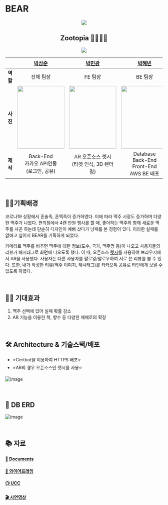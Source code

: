# BEAR



<div align="center">
  <img src="https://user-images.githubusercontent.com/36289638/131223545-01ec302b-e49c-4e1e-a4b2-2489aa3df935.png" />
  <h2> Zootopia 🦝🦊🐰🦁  </h2>
    <a href="https://github.com/happ-in/BEAR/graphs/contributors">
      <img src="https://contrib.rocks/image?repo=happ-in/BEAR" />
    </a>
</div>



||[박상준](https://github.com/june11215)|[박민광](https://github.com/minkpang)|[박혜빈](https://github.com/happ-in)|[전예지](https://github.com/yeahaluu)|
|-|:-:|:-:|:-:|:-:|
|**역할**|전체 팀장|FE 팀장|BE 팀장|디자인팀장|
|**사진**|<img src="https://user-images.githubusercontent.com/36289638/131222987-85622468-2594-445b-8ef9-616b24f38f07.png" width="150" height="200" />|<img src="https://user-images.githubusercontent.com/36289638/131222927-d5bb537c-2666-42c6-bd64-ba579f568adc.png" width="150" height="200" />|<img src="https://user-images.githubusercontent.com/36289638/131223029-1fafd140-9fc8-46c8-9692-5fe19235ee7d.png" width="150" height="200" />|<img src="https://user-images.githubusercontent.com/36289638/131222893-370290e9-8530-4538-b6d2-a7e158fde8a9.png" width="150" height="200"  />|
|**제작**|Back-End <br/> 카카오 API연동 <br/> (로그인, 공유) |AR 오픈소스 렛시 <br/> (타겟 인식, 3D 렌더링)|Database <br/> Back-End <br/> Front-End  <br/> AWS BE 배포|Jira <br/> Front-End <br/> AWS FE 배포|



<br/>



## ✍🏻기획배경

코로나19 상황에서 혼술족, 혼맥족이 증가하였다. 이에 따라 맥주 시장도 증가하며 다양한 맥주가 나왔다. 편의점에서 4캔 만원 행사를 할 때, 좋아하는 맥주와 함께 새로운 맥주를 사곤 하는데 단순히 디자인이 예뻐 샀다가 낭패를 본 경험이 있다. 이러한 실패를 없애고 싶어서 BEAR를 기획하게 되었다.

카메라로 맥주를 비추면 맥주에 대한 정보(도수, 국가, 맥주명 등)이 나오고 사용자들의 리뷰가 해시태그로 화면에 나오도록 했다. 이 때, 오픈소스 [렛시](https://www.letsee.io/ko/)를 사용하여 브라우저에서 AR을 사용했다. 사용자는 다른 사용자를 팔로잉/팔로우하여 서로 쓴 리뷰를 볼 수 있다. 또한, 내가 작성한 리뷰(맥주 이미지, 해시태그)를 카카오톡 공유로 타인에게 보낼 수 있도록 하였다.



<br/>



## 🙏🏻 기대효과

1.  맥주 선택에 있어 실패 확률 감소
2.  AR 기능을 이용한 책, 향수 등 다양한 매체로의 확장



<br/>


## 🛠 Architecture & 기술스택/배포

- ⭐Certbot을 이용하여 HTTPS 배포⭐
- ⭐AR의 경우 오픈소스인 렛시를 사용⭐

  


![image](https://user-images.githubusercontent.com/36289638/130325226-37864867-01cd-43e8-8708-9a10c76f258e.png)



<br/>



## 🕋 DB ERD

![image](https://user-images.githubusercontent.com/36289638/130327184-011fe1f4-42a0-432b-a0d2-edb31b94e9b7.png)



<br/>



## 📚 자료

#### [📄 Documents](https://drive.google.com/drive/folders/1nWqjPvvZnD7TtoOIX39ah03JNh4sA0HP)

#### [🍻 와이어프레임](https://www.figma.com/file/MAbZRQljnkd26LKbzxEy5k/BEAR)

#### [📺 UCC](https://youtu.be/k9ZZYctwgz0)  

#### [🎬 시연영상](https://www.youtube.com/watch?v=mQJGjZQTsCY&t=19s)


